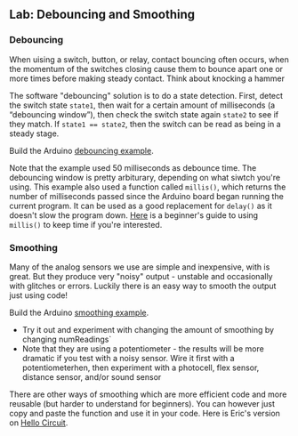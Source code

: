 ## Lab: Debouncing and Smoothing

### Debouncing

When uising a switch, button, or relay, contact bouncing often occurs, when the momentum of the switches closing cause them to bounce apart one or more times before making steady contact. Think about knocking a hammer

The software "debouncing" solution is to do a state detection. First, detect the switch state `state1`, then wait for a certain amount of milliseconds (a “debouncing window”), then check the switch state again `state2` to see if they match. If `state1 == state2`, then the switch can be read as being in a steady stage.

Build the Arduino [debouncing example](https://www.arduino.cc/en/Tutorial/BuiltInExamples/Debounce).

Note that the example used 50 milliseconds as debounce time. The debouncing window is pretty arbiturary, depending on what siwtch you're using. This example also used a function called `millis()`, which returns the number of milliseconds passed since the Arduino board began running the current program. It can be used as a good replacement for `delay()` as it doesn't slow the program down. [Here](https://forum.arduino.cc/t/using-millis-for-timing-a-beginners-guide/483573/3) is a beginner's guide to using `millis()` to keep time if you're interested.

### Smoothing

Many of the analog sensors we use are simple and inexpensive, with is great. But they produce very "noisy" output - unstable and occasionally with glitches or errors. Luckily there is an easy way to smooth the output just using code!

Build the Arduino [smoothing example](https://docs.arduino.cc/built-in-examples/analog/Smoothing).

- Try it out and experiment with changing the amount of smoothing by changing numReadings`
- Note that they are using a potentiometer - the results will be more dramatic if you test with a noisy sensor. Wire it first with a potentiometerhen, then experiment with a photocell, flex sensor, distance sensor, and/or sound sensor

There are other ways of smoothing which are more efficient code and more reusable (but harder to understand for beginners). You can however just copy and paste the function and use it in your code. Here is Eric's version on [Hello Circuit](https://hellocircuits.com/2013/10/08/smoothing-sensor-input/).
